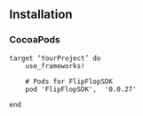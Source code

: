 ## Installation

### CocoaPods
    target ‘YourProject’ do
        use_frameworks!

        # Pods for FlipFlopSDK
        pod 'FlipFlopSDK',  '0.0.27' 
    
    end